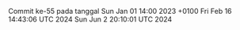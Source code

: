 Commit ke-55 pada tanggal Sun Jan 01 14:00 2023 +0100
Fri Feb 16 14:43:06 UTC 2024
Sun Jun  2 20:10:01 UTC 2024
